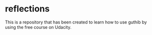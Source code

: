 # reflections

This is a repository that has been created to learn how to use guthib by using the free course on Udacity. 
